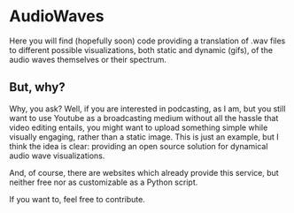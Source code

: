 # AudioWaves
Here you will find (hopefully soon) code providing a translation of .wav files to different possible visualizations, both static and dynamic (gifs), of the audio waves themselves or their spectrum. 

## But, why?

Why, you ask? Well, if you are interested in podcasting, as I am, but you still want to use Youtube as a broadcasting medium without all the hassle that video editing entails, you might want to upload something simple while visually engaging, rather than a static image. This is just an example, but I think the idea is clear: providing an open source solution for dynamical audio wave visualizations. 

And, of course, there are websites which already provide this service, but neither free nor as customizable as a Python script.

If you want to, feel free to contribute.
